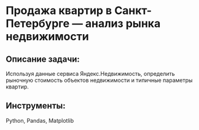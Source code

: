 # Продажа квартир в Санкт-Петербурге — анализ рынка недвижимости

## Описание задачи:
Используя данные сервиса Яндекс.Недвижимость, определить рыночную стоимость объектов недвижимости и типичные параметры квартир.

## Инструменты:
Python, Pandas, Matplotlib
